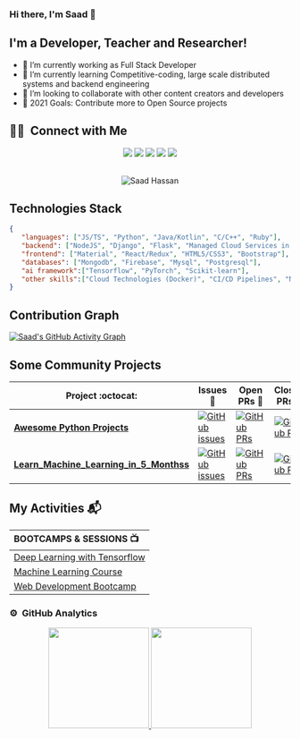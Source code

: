 ### Hi there, I'm Saad 👋

## I'm a Developer, Teacher and Researcher!
- 🔭 I’m currently working as Full Stack Developer
- 🌱 I’m currently learning Competitive-coding, large scale distributed systems and backend engineering
- 👯 I’m looking to collaborate with other content creators and developers
- 🥅 2021 Goals: Contribute more to Open Source projects


## 🤝🏻 &nbsp;Connect with Me

<p align="center">
<a href="https://www.saad-hassan.com"><img src="https://img.shields.io/badge/-saadhassan.com-3423A6?style=flat&logo=Google-Chrome&logoColor=white"/></a>
<a href="https://linkedin.com/in/saad-haxxan"><img src="https://img.shields.io/badge/-Saad%20Hassan-0077B5?style=flat&logo=Linkedin&logoColor=white"/></a>
<a href="mailto:saadhaxxan@ieee.org"><img src="https://img.shields.io/badge/-saadhaxxan@ieee.org-D14836?style=flat&logo=Gmail&logoColor=white"/></a>
<a href="https://instagram.com/saadhaxxan"><img src="https://img.shields.io/badge/-@saadhaxxan-E4405F?style=flat&logo=Instagram&logoColor=white"/></a>
<a href="https://facebook.com/saaadhaxxan"><img src="https://img.shields.io/badge/-@saaadhaxxan-1877F2?style=flat&logo=Facebook&logoColor=white"/></a>

<br />
<br />
<p align="center"> <img src="https://komarev.com/ghpvc/?username=saadhaxxan" alt="Saad Hassan" /> </p>

## Technologies Stack

```json
{
   "languages": ["JS/TS", "Python", "Java/Kotlin", "C/C++", "Ruby"],
   "backend": ["NodeJS", "Django", "Flask", "Managed Cloud Services in AWS/Azure","Ruby on Rails","Docker"],
   "frontend": ["Material", "React/Redux", "HTML5/CSS3", "Bootstrap"],
   "databases": ["Mongodb", "Firebase", "Mysql", "Postgresql"],
   "ai framework":["Tensorflow", "PyTorch", "Scikit-learn"],
   "other skills":["Cloud Technologies (Docker)", "CI/CD Pipelines", "Network Protocols & Programming", "Competitive Programming"]
}
```

## Contribution Graph

[![Saad's GitHub Activity Graph](https://activity-graph.herokuapp.com/graph?username=saadhaxxan&theme=xcode)](https://git.io/praveenscience)

## Some Community Projects

|      Project :octocat:   |     Issues :bug:   | Open PRs :bell:  | Closed PRs :fire:  |
|-------------|-------------------|---|---|
| [**Awesome Python Projects**](https://github.com/saadhaxxan/Awesome-Python-Projects) | [![GitHub issues](https://img.shields.io/github/issues/saadhaxxan/Awesome-Python-Projects?color=green&logo=github&style=flat)](https://github.com/saadhaxxan/Awesome-Python-Projects/issues) | [![GitHub PRs](https://img.shields.io/github/issues-pr/saadhaxxan/Awesome-Python-Projects?style=flat&logo=github)](https://github.com/saadhaxxan/Awesome-Python-Projects/pulls)  | [![GitHub PRs](https://img.shields.io/github/issues-pr-closed/saadhaxxan/Awesome-Python-Projects?style=flat&color=critical&logo=github)](https://github.com/saadhaxxan/Awesome-Python-Projects/pulls?q=is%3Apr+is%3Aclosed)  |
| [**Learn_Machine_Learning_in_5_Monthss**](https://github.com/saadhaxxan/Learn_Machine_Learning_in_5_Months/) | [![GitHub issues](https://img.shields.io/github/issues/saadhaxxan/Learn_Machine_Learning_in_5_Months?color=green&logo=github&style=flat)](https://github.com/saadhaxxan/Learn_Machine_Learning_in_5_Months/issues) | [![GitHub PRs](https://img.shields.io/github/issues-pr/saadhaxxan/Learn_Machine_Learning_in_5_Months?style=flat&logo=github)](https://github.com/saadhaxxan/Learn_Machine_Learning_in_5_Months/pulls)  | [![GitHub PRs](https://img.shields.io/github/issues-pr-closed/saadhaxxan/Learn_Machine_Learning_in_5_Months?style=flat&color=critical&logo=github)](https://github.com/saadhaxxan/Learn_Machine_Learning_in_5_Months/pulls?q=is%3Apr+is%3Aclosed)   |

## My Activities :mailbox_with_mail:

| BOOTCAMPS & SESSIONS :tv: | 
| :--- |
| [Deep Learning with Tensorflow ](https://github.com/dscuol/Deep-Learning-Course) |
| [Machine Learning Course](https://github.com/dscuol/Machine-Learning-Course) |
| [Web Development Bootcamp](https://github.com/dscuol/Web-Development-Bootcamp) | 

### ⚙️ &nbsp;GitHub Analytics

<p align="center">
<a href="https://github.com/saadhaxxan">
  <img height="180em" src="https://github-readme-stats-eight-theta.vercel.app/api?username=saadhaxxan&show_icons=true&theme=algolia&include_all_commits=true&count_private=true"/>
  <img height="180em" src="https://github-readme-stats-eight-theta.vercel.app/api/top-langs/?username=saadhaxxan&layout=compact&langs_count=8&theme=algolia"/>
</a>
</p>
